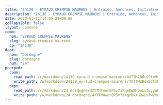 ```yaml
---
title: "24130 - EYRAUD CREMPSE MAURENS | Entraide, Annonces, Initiatives"
description: "24130 - EYRAUD CREMPSE MAURENS | Entraide, Annonces, Initiatives"
date: 2020-01-11T14:09:21+09:00
collapsible: false
layout: commune
comm:
  nom: "EYRAUD CREMPSE MAURENS"
  slug: eyraud-crempse-maurens
  cp: "24130"
dept:
  nom: "Dordogne"
  slug: dordogne
  num: "24"
peerpad:
  comm:
    read_path: /r/markdown/24130_eyraud-crempse-maurens/4XTTM2BdsSCtmMmV6G5Swfwxe7oECaQ9QBFrA3i6NhLkGeQEP
    write_path: /w/markdown/24130_eyraud-crempse-maurens/4XTTM2BdsSCtmMmV6G5Swfwxe7oECaQ9QBFrA3i6NhLkGeQEP-K3TgTv9usz1eVG1XuTmHme7iqgKH6j6MA11KnGcVxLGL7CyBycs5xZbWtmfwtCCu2Y5U9kFiyP9Eexh3hAmzVQBbBxNU7zTqHFrg8H1i3BeJwc2Sj8TrVDWSCGbC6WcXNabhEKaK
  dept:
    read_path: /r/markdown/24_dordogne/4XTTM4wenBP5v7iXqeBwXH9wLvJwyyuNKzLxRyGzSZXmCuzgg
    write_path: /w/markdown/24_dordogne/4XTTM4wenBP5v7iXqeBwXH9wLvJwyyuNKzLxRyGzSZXmCuzgg-K3TgUusQQUSAmJPXozCTSBeqjqksxkVWGVxtHwEFrs5RuocQr8weKG2oQg7MVeg2F9Hhv7ggtBiBU8D9pdXEPa9M67VU3BzgAG9BCtQw3VY3Xcxk2YSegk3iUXMkpicGxxJr7mWp
---
```


